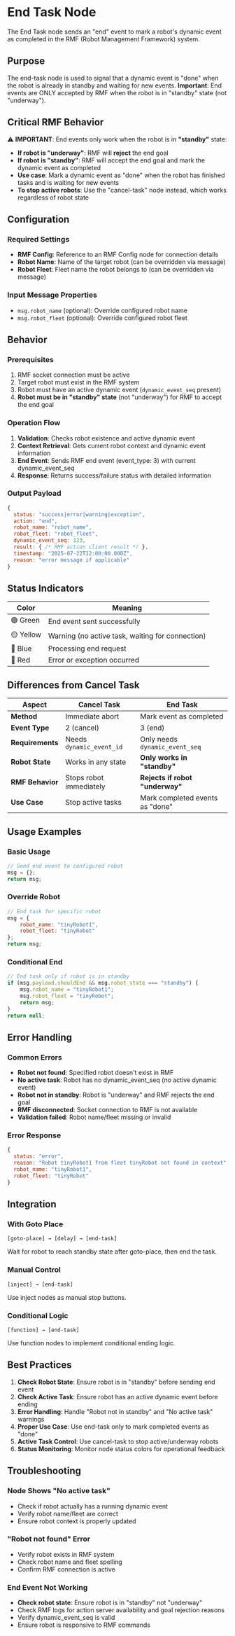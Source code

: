 # End Task Node

The End Task node sends an "end" event to mark a robot's dynamic event as completed in the RMF (Robot Management Framework) system.

## Purpose

The end-task node is used to signal that a dynamic event is "done" when the robot is already in standby and waiting for new events. **Important**: End events are ONLY accepted by RMF when the robot is in "standby" state (not "underway").

## Critical RMF Behavior

⚠️ **IMPORTANT**: End events only work when the robot is in **"standby"** state:
- **If robot is "underway"**: RMF will **reject** the end goal
- **If robot is "standby"**: RMF will accept the end goal and mark the dynamic event as completed
- **Use case**: Mark a dynamic event as "done" when the robot has finished tasks and is waiting for new events
- **To stop active robots**: Use the "cancel-task" node instead, which works regardless of robot state

## Configuration

### Required Settings
- **RMF Config**: Reference to an RMF Config node for connection details
- **Robot Name**: Name of the target robot (can be overridden via message)
- **Robot Fleet**: Fleet name the robot belongs to (can be overridden via message)

### Input Message Properties
- `msg.robot_name` (optional): Override configured robot name
- `msg.robot_fleet` (optional): Override configured robot fleet

## Behavior

### Prerequisites
1. RMF socket connection must be active
2. Target robot must exist in the RMF system
3. Robot must have an active dynamic event (`dynamic_event_seq` present)
4. **Robot must be in "standby" state** (not "underway") for RMF to accept the end goal

### Operation Flow
1. **Validation**: Checks robot existence and active dynamic event
2. **Context Retrieval**: Gets current robot context and dynamic event information  
3. **End Event**: Sends RMF end event (event_type: 3) with current dynamic_event_seq
4. **Response**: Returns success/failure status with detailed information

### Output Payload
```javascript
{
  status: "success|error|warning|exception",
  action: "end",
  robot_name: "robot_name",
  robot_fleet: "robot_fleet", 
  dynamic_event_seq: 123,
  result: { /* RMF action client result */ },
  timestamp: "2025-07-22T12:00:00.000Z",
  reason: "error message if applicable"
}
```

## Status Indicators

| Color | Meaning |
|-------|---------|
| 🟢 Green | End event sent successfully |
| 🟡 Yellow | Warning (no active task, waiting for connection) |
| 🔵 Blue | Processing end request |
| 🔴 Red | Error or exception occurred |

## Differences from Cancel Task

| Aspect | Cancel Task | End Task |
|--------|-------------|----------|
| **Method** | Immediate abort | Mark event as completed |
| **Event Type** | 2 (cancel) | 3 (end) |
| **Requirements** | Needs `dynamic_event_id` | Only needs `dynamic_event_seq` |
| **Robot State** | Works in any state | **Only works in "standby"** |
| **RMF Behavior** | Stops robot immediately | **Rejects if robot "underway"** |
| **Use Case** | Stop active tasks | Mark completed events as "done" |

## Usage Examples

### Basic Usage
```javascript
// Send end event to configured robot
msg = {};
return msg;
```

### Override Robot
```javascript
// End task for specific robot
msg = {
    robot_name: "tinyRobot1",
    robot_fleet: "tinyRobot"
};
return msg;
```

### Conditional End
```javascript
// End task only if robot is in standby
if (msg.payload.shouldEnd && msg.robot_state === "standby") {
    msg.robot_name = "tinyRobot1";
    msg.robot_fleet = "tinyRobot";
    return msg;
}
return null;
```

## Error Handling

### Common Errors
- **Robot not found**: Specified robot doesn't exist in RMF
- **No active task**: Robot has no dynamic_event_seq (no active dynamic event)
- **Robot not in standby**: Robot is "underway" and RMF rejects the end goal
- **RMF disconnected**: Socket connection to RMF is not available
- **Validation failed**: Robot name/fleet missing or invalid

### Error Response
```javascript
{
  status: "error",
  reason: "Robot tinyRobot1 from fleet tinyRobot not found in context",
  robot_name: "tinyRobot1", 
  robot_fleet: "tinyRobot"
}
```

## Integration

### With Goto Place
```
[goto-place] → [delay] → [end-task]
```
Wait for robot to reach standby state after goto-place, then end the task.

### Manual Control
```
[inject] → [end-task]
```
Use inject nodes as manual stop buttons.

### Conditional Logic
```
[function] → [end-task]
```
Use function nodes to implement conditional ending logic.

## Best Practices

1. **Check Robot State**: Ensure robot is in "standby" before sending end event
2. **Check Active Task**: Ensure robot has an active dynamic event before ending
3. **Error Handling**: Handle "Robot not in standby" and "No active task" warnings
4. **Proper Use Case**: Use end-task only to mark completed events as "done"
5. **Active Task Control**: Use cancel-task to stop active/underway robots
6. **Status Monitoring**: Monitor node status colors for operational feedback

## Troubleshooting

### Node Shows "No active task"
- Check if robot actually has a running dynamic event
- Verify robot name/fleet are correct
- Ensure robot context is properly updated

### "Robot not found" Error  
- Verify robot exists in RMF system
- Check robot name and fleet spelling
- Confirm RMF connection is active

### End Event Not Working
- **Check robot state**: Ensure robot is in "standby" not "underway"
- Check RMF logs for action server availability and goal rejection reasons
- Verify dynamic_event_seq is valid
- Ensure robot is responsive to RMF commands
